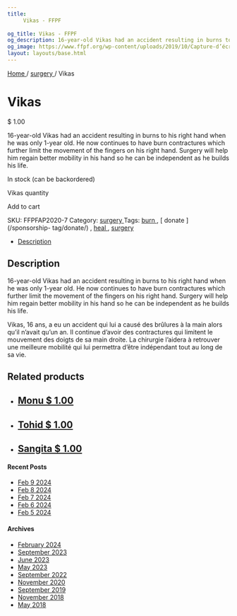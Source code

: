 ```yaml
---
title: 
     Vikas - FFPF
    
og_title: Vikas - FFPF
og_description: 16-year-old Vikas had an accident resulting in burns to his right hand when he was only 1-year old. He now continues to have burn contractures which further limit the movement of the fingers on his right hand. Surgery will help him regain better mobility in his hand so he can be independent as he builds his life.
og_image: https://www.ffpf.org/wp-content/uploads/2019/10/Capture-d’écran-2019-10-17-à-19.26.52.png
layout: layouts/base.html
---
```



[ Home ](/get-involved) / [ surgery ](/sponsorship-category/surgery/) /
Vikas

[ ](/wp-content/uploads/2019/10/Capture-d’écran-2019-10-17-à-19.26.52.png)

#  Vikas

$  1.00

16-year-old Vikas had an accident resulting in burns to his right hand when he
was only 1-year old. He now continues to have burn contractures which further
limit the movement of the fingers on his right hand. Surgery will help him
regain better mobility in his hand so he can be independent as he builds his
life.

In stock (can be backordered)

Vikas quantity

Add to cart

SKU:  FFPFAP2020-7  Category: [ surgery ](/sponsorship-category/surgery/)
Tags: [ burn ](/sponsorship-tag/burn/) , [ donate ](/sponsorship-
tag/donate/) , [ heal ](/sponsorship-tag/heal/) , [ surgery
](/sponsorship-tag/surgery/)

  * [ Description ](/fr)

##  Description

16-year-old Vikas had an accident resulting in burns to his right hand when he
was only 1-year old. He now continues to have burn contractures which further
limit the movement of the fingers on his right hand. Surgery will help him
regain better mobility in his hand so he can be independent as he builds his
life.

Vikas, 16 ans, a eu un accident qui lui a causé des brûlures à la main alors
qu’il n’avait qu’un an. Il continue d’avoir des contractures qui limitent le
mouvement des doigts de sa main droite. La chirurgie l’aidera à retrouver une
meilleure mobilité qui lui permettra d’être indépendant tout au long de sa
vie.

##  Related products

  * ## [ Monu  $  1.00  ]( )
  * ## [ Tohid  $  1.00  ]( )
  * ## [ Sangita  $  1.00  ]( )

####  Recent Posts

  * [ Feb 9 2024 ]( /article/2024/02/09/feb-9-2024/)
  * [ Feb 8 2024 ]( /article/2024/02/08/feb-8-2024/)
  * [ Feb 7 2024 ]( /article/2024/02/07/feb-7-2024/)
  * [ Feb 6 2024 ]( /article/2024/02/06/feb-6-2024/)
  * [ Feb 5 2024 ]( /article/2024/02/05/feb-5-2024/)

####  Archives

  * [ February 2024 ]( /article/2024/02/)
  * [ September 2023 ]( /article/2023/09/)
  * [ June 2023 ]( /article/2023/06/)
  * [ May 2023 ]( /article/2023/05/)
  * [ September 2022 ]( /article/2022/09/)
  * [ November 2020 ]( /article/2020/11/)
  * [ September 2019 ]( /article/2019/09/)
  * [ November 2018 ]( /article/2018/11/)
  * [ May 2018 ]( /article/2018/05/)



